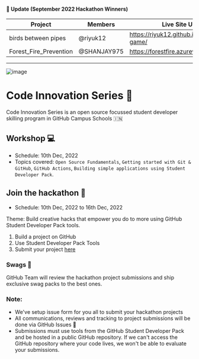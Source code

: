 #### 📣 Update (September 2022 Hackathon Winners)
| Project      | Members | Live Site URL
| ----------- | ----------- |---------|
|  birds between pipes  | @riyuk12  |https://riyuk12.github.io/hackathon-game/ |
|  Forest_Fire_Prevention | @SHANJAY975 |https://forestfire.azurewebsites.net/ |


---
![image](https://user-images.githubusercontent.com/52326803/132934703-e8b7883f-1339-4ab9-9cc4-010103a1ca82.png)

# Code Innovation Series  🎉

Code Innovation Series is an open source focussed student developer skilling program in GitHub Campus Schools 🇮🇳 

## Workshop 💻
- Schedule: 10th Dec, 2022
- Topics covered: `Open Source Fundamentals`, `Getting started with Git & GitHub`, `GitHub Actions`, `Building simple applications using Student Developer Pack`.


## Join the hackathon 🚀
- Schedule: 10th Dec, 2022 to 16th Dec, 2022

Theme: Build creative hacks that empower you do to more using GitHub Student Developer Pack tools. 

1. Build a project on GitHub 
2. Use Student Developer Pack Tools 
3. Submit your project [here](https://github.com/GitHub-Campus-Program-India/September2021/issues/new/choose)

### Swags 🎁
GitHub Team will review the hackathon project submissions and ship exclusive swag packs to the best ones. 


### Note: 
- We've setup issue form for you all to submit your hackathon projects
- All communications, reviews and tracking to project submissions will be done via GitHub Issues 👀 
- Submissions must use tools from the GitHub Student Developer Pack and be hosted in a public GitHub repository. If we can't access the GitHub repository where your code lives, we won't be able to evaluate your submissions. 
